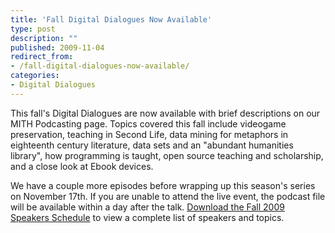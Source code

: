 ```yaml
---
title: 'Fall Digital Dialogues Now Available'
type: post
description: ""
published: 2009-11-04
redirect_from: 
- /fall-digital-dialogues-now-available/
categories:
- Digital Dialogues
---
```

This fall's Digital Dialogues are now available with brief descriptions on our MITH Podcasting page. Topics covered this fall include videogame preservation, teaching in Second Life, data mining for metaphors in eighteenth century literature, data sets and an "abundant humanities library", how programming is taught, open source teaching and scholarship, and a close look at Ebook devices.

We have a couple more episodes before wrapping up this season's series on November 17th. If you are unable to attend the live event, the podcast file will be available within a day after the talk. [Download the Fall 2009 Speakers Schedule](http://web.archive.org/web/20100608230933/http://www.mith2.umd.edu/programs/mith_speakers_fall_2009.pdf) to view a complete list of speakers and topics.
